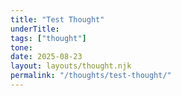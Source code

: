```yaml
---
title: "Test Thought"
underTitle:
tags: ["thought"]
tone: 
date: 2025-08-23
layout: layouts/thought.njk
permalink: "/thoughts/test-thought/"
---
```



